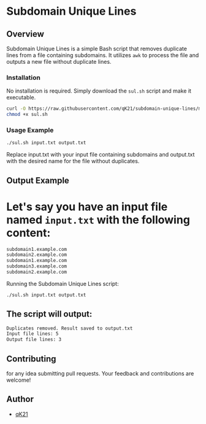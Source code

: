 # Subdomain Unique Lines



## Overview

Subdomain Unique Lines is a simple Bash script that removes duplicate lines from a file containing subdomains. It utilizes `awk` to process the file and outputs a new file without duplicate lines.


### Installation

No installation is required. Simply download the `sul.sh` script and make it executable.

```bash
curl -O https://raw.githubusercontent.com/qK21/subdomain-unique-lines/main/sul.sh
chmod +x sul.sh
```

### Usage Example

```bash
./sul.sh input.txt output.txt
```
Replace input.txt with your input file containing subdomains and output.txt with the desired name for the file without duplicates.

## Output Example

# Let's say you have an input file named `input.txt` with the following content:
```bash
subdomain1.example.com
subdomain2.example.com
subdomain1.example.com
subdomain3.example.com
subdomain2.example.com
```

Running the Subdomain Unique Lines script:

```bash
./sul.sh input.txt output.txt
```
## The script will output:
```bash
Duplicates removed. Result saved to output.txt
Input file lines: 5
Output file lines: 3
```

## Contributing

for any idea submitting pull requests. Your feedback and contributions are welcome!

## Author

- [qK21](https://github.com/qK21)
